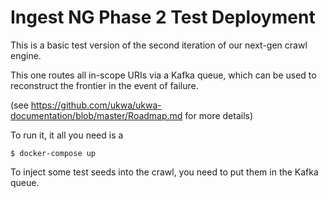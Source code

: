 Ingest NG Phase 2 Test Deployment
=================================

This is a basic test version of the second iteration of our next-gen crawl engine.

This one routes all in-scope URIs via a Kafka queue, which can be used to reconstruct the frontier in the event of failure.

(see https://github.com/ukwa/ukwa-documentation/blob/master/Roadmap.md for more details)

To run it, it all you need is a 

    $ docker-compose up

To inject some test seeds into the crawl, you need to put them in the Kafka queue.

